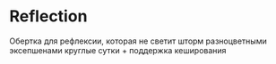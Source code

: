 # Reflection

Обертка для рефлексии, которая не светит шторм разноцветными эксепшенами круглые сутки + поддержка кеширования
